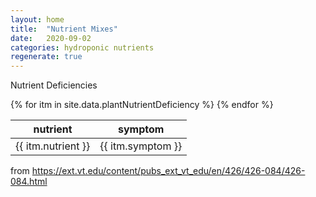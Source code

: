 ```yaml
---
layout: home
title:  "Nutrient Mixes"
date:   2020-09-02
categories: hydroponic nutrients 
regenerate: true
---
```

 

Nutrient Deficiencies 

<table id="myTable" class="hoverTable">
  <thead>
    <tr>
      <th>nutrient</th>
      <th>symptom</th>
    </tr>
  </thead>
  <tbody> 
{% for itm in site.data.plantNutrientDeficiency %}
  <tr>
    <td>{{ itm.nutrient }} </td>
    <td>{{ itm.symptom }} </td>
  </tr>
{% endfor %}
</tbody>
</table>

from https://ext.vt.edu/content/pubs_ext_vt_edu/en/426/426-084/426-084.html